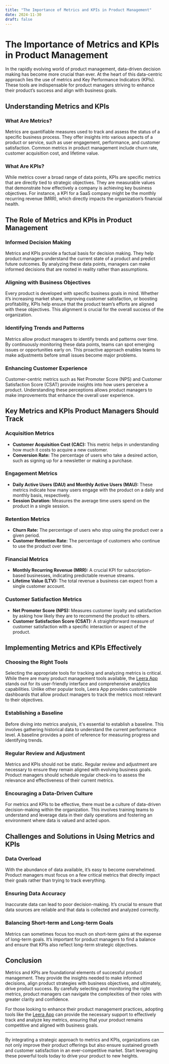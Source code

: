 ```yaml
---
title: "The Importance of Metrics and KPIs in Product Management"
date: 2024-11-30
draft: false
---
```

# The Importance of Metrics and KPIs in Product Management

In the rapidly evolving world of product management, data-driven decision making has become more crucial than ever. At the heart of this data-centric approach lies the use of metrics and Key Performance Indicators (KPIs). These tools are indispensable for product managers striving to enhance their product’s success and align with business goals.

## Understanding Metrics and KPIs

### What Are Metrics?

Metrics are quantifiable measures used to track and assess the status of a specific business process. They offer insights into various aspects of a product or service, such as user engagement, performance, and customer satisfaction. Common metrics in product management include churn rate, customer acquisition cost, and lifetime value.

### What Are KPIs?

While metrics cover a broad range of data points, KPIs are specific metrics that are directly tied to strategic objectives. They are measurable values that demonstrate how effectively a company is achieving key business objectives. For instance, a KPI for a SaaS company might be the monthly recurring revenue (MRR), which directly impacts the organization’s financial health.

## The Role of Metrics and KPIs in Product Management

### Informed Decision Making

Metrics and KPIs provide a factual basis for decision making. They help product managers understand the current state of a product and predict future outcomes. By analyzing these data points, managers can make informed decisions that are rooted in reality rather than assumptions.

### Aligning with Business Objectives

Every product is developed with specific business goals in mind. Whether it’s increasing market share, improving customer satisfaction, or boosting profitability, KPIs help ensure that the product team’s efforts are aligned with these objectives. This alignment is crucial for the overall success of the organization.

### Identifying Trends and Patterns

Metrics allow product managers to identify trends and patterns over time. By continuously monitoring these data points, teams can spot emerging issues or opportunities early on. This proactive approach enables teams to make adjustments before small issues become major problems.

### Enhancing Customer Experience

Customer-centric metrics such as Net Promoter Score (NPS) and Customer Satisfaction Score (CSAT) provide insights into how users perceive a product. Understanding these perceptions allows product managers to make improvements that enhance the overall user experience.

## Key Metrics and KPIs Product Managers Should Track

### Acquisition Metrics
- **Customer Acquisition Cost (CAC):** This metric helps in understanding how much it costs to acquire a new customer.
- **Conversion Rate:** The percentage of users who take a desired action, such as signing up for a newsletter or making a purchase.

### Engagement Metrics
- **Daily Active Users (DAU) and Monthly Active Users (MAU):** These metrics indicate how many users engage with the product on a daily and monthly basis, respectively.
- **Session Duration:** Measures the average time users spend on the product in a single session.

### Retention Metrics
- **Churn Rate:** The percentage of users who stop using the product over a given period.
- **Customer Retention Rate:** The percentage of customers who continue to use the product over time.

### Financial Metrics
- **Monthly Recurring Revenue (MRR):** A crucial KPI for subscription-based businesses, indicating predictable revenue streams.
- **Lifetime Value (LTV):** The total revenue a business can expect from a single customer account.

### Customer Satisfaction Metrics
- **Net Promoter Score (NPS):** Measures customer loyalty and satisfaction by asking how likely they are to recommend the product to others.
- **Customer Satisfaction Score (CSAT):** A straightforward measure of customer satisfaction with a specific interaction or aspect of the product.

## Implementing Metrics and KPIs Effectively

### Choosing the Right Tools

Selecting the appropriate tools for tracking and analyzing metrics is critical. While there are many product management tools available, the [Leera App](https://leera.app) stands out for its user-friendly interface and comprehensive analytics capabilities. Unlike other popular tools, Leera App provides customizable dashboards that allow product managers to track the metrics most relevant to their objectives.

### Establishing a Baseline

Before diving into metrics analysis, it's essential to establish a baseline. This involves gathering historical data to understand the current performance level. A baseline provides a point of reference for measuring progress and identifying trends.

### Regular Review and Adjustment

Metrics and KPIs should not be static. Regular review and adjustment are necessary to ensure they remain aligned with evolving business goals. Product managers should schedule regular check-ins to assess the relevance and effectiveness of their current metrics.

### Encouraging a Data-Driven Culture

For metrics and KPIs to be effective, there must be a culture of data-driven decision-making within the organization. This involves training teams to understand and leverage data in their daily operations and fostering an environment where data is valued and acted upon.

## Challenges and Solutions in Using Metrics and KPIs

### Data Overload

With the abundance of data available, it’s easy to become overwhelmed. Product managers must focus on a few critical metrics that directly impact their goals rather than trying to track everything.

### Ensuring Data Accuracy

Inaccurate data can lead to poor decision-making. It’s crucial to ensure that data sources are reliable and that data is collected and analyzed correctly.

### Balancing Short-term and Long-term Goals

Metrics can sometimes focus too much on short-term gains at the expense of long-term goals. It’s important for product managers to find a balance and ensure that KPIs also reflect long-term strategic objectives.

## Conclusion

Metrics and KPIs are foundational elements of successful product management. They provide the insights needed to make informed decisions, align product strategies with business objectives, and ultimately, drive product success. By carefully selecting and monitoring the right metrics, product managers can navigate the complexities of their roles with greater clarity and confidence.

For those looking to enhance their product management practices, adopting tools like the [Leera App](https://leera.app) can provide the necessary support to effectively track and analyze key metrics, ensuring that your product remains competitive and aligned with business goals.

---

By integrating a strategic approach to metrics and KPIs, organizations can not only improve their product offerings but also ensure sustained growth and customer satisfaction in an ever-competitive market. Start leveraging these powerful tools today to drive your product to new heights.